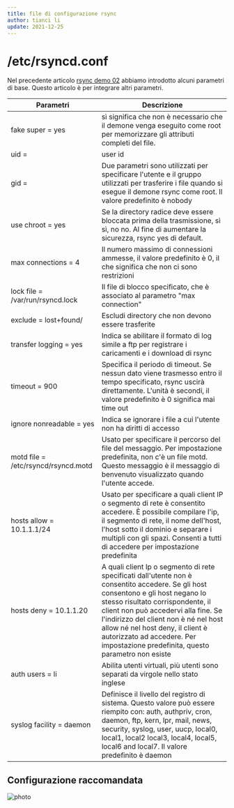 ```yaml
---
title: file di configurazione rsync
author: tianci li
update: 2021-12-25
---
```


# /etc/rsyncd.conf

Nel precedente articolo [rsync demo 02](03_rsync_demo02.md) abbiamo introdotto alcuni parametri di base. Questo articolo è per integrare altri parametri.

| Parametri                           | Descrizione                                                                                                                                                                                                                                                                                                                                                                    |
| ----------------------------------- | ------------------------------------------------------------------------------------------------------------------------------------------------------------------------------------------------------------------------------------------------------------------------------------------------------------------------------------------------------------------------------ |
| fake super = yes                    | sì significa che non è necessario che il demone venga eseguito come root per memorizzare gli attributi completi del file.                                                                                                                                                                                                                                                      |
| uid =                               | user id                                                                                                                                                                                                                                                                                                                                                                        |
| gid =                               | Due parametri sono utilizzati per specificare l'utente e il gruppo utilizzati per trasferire i file quando si esegue il demone rsync come root. Il valore predefinito è nobody                                                                                                                                                                                                 |
| use chroot = yes                    | Se la directory radice deve essere bloccata prima della trasmissione, sì sì, no no. Al fine di aumentare la sicurezza, rsync yes di default.                                                                                                                                                                                                                                   |
| max connections = 4                 | Il numero massimo di connessioni ammesse, il valore predefinito è 0, il che significa che non ci sono restrizioni                                                                                                                                                                                                                                                              |
| lock file = /var/run/rsyncd.lock    | Il file di blocco specificato, che è associato al parametro "max connection"                                                                                                                                                                                                                                                                                                   |
| exclude = lost+found/               | Escludi directory che non devono essere trasferite                                                                                                                                                                                                                                                                                                                             |
| transfer logging = yes              | Indica se abilitare il formato di log simile a ftp per registrare i caricamenti e i download di rsync                                                                                                                                                                                                                                                                          |
| timeout = 900                       | Specifica il periodo di timeout. Se nessun dato viene trasmesso entro il tempo specificato, rsync uscirà direttamente. L'unità è secondi, il valore predefinito è 0 significa mai time out                                                                                                                                                                                     |
| ignore nonreadable = yes            | Indica se ignorare i file a cui l'utente non ha diritti di accesso                                                                                                                                                                                                                                                                                                             |
| motd file = /etc/rsyncd/rsyncd.motd | Usato per specificare il percorso del file del messaggio. Per impostazione predefinita, non c'è un file motd. Questo messaggio è il messaggio di benvenuto visualizzato quando l'utente accede.                                                                                                                                                                                |
| hosts allow = 10.1.1.1/24           | Usato per specificare a quali client IP o segmento di rete è consentito accedere. È possibile compilare l'ip, il segmento di rete, il nome dell'host, l'host sotto il dominio e separare i multipli con gli spazi. Consenti a tutti di accedere per impostazione predefinita                                                                                                   |
| hosts deny = 10.1.1.20              | A quali client Ip o segmento di rete specificati dall'utente non è consentito accedere. Se gli host consentono e gli host negano lo stesso risultato corrispondente, il client non può accedervi alla fine. Se l'indirizzo del client non è né nel host allow né nel host deny, il client è autorizzato ad accedere. Per impostazione predefinita, questo parametro non esiste |
| auth users = li                     | Abilita utenti virtuali, più utenti sono separati da virgole nello stato inglese                                                                                                                                                                                                                                                                                               |
| syslog facility = daemon            | Definisce il livello del registro di sistema. Questo valore può essere riempito con: auth, authpriv, cron, daemon, ftp, kern, lpr, mail, news, security, syslog, user, uucp, local0, local1, local2 local3, local4, local5, local6 and local7. Il valore predefinito è daemon                                                                                                  |

## Configurazione raccomandata

![ photo ](images/rsync_config.jpg)
